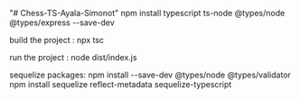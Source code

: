 "# Chess-TS-Ayala-Simonot" 
npm install typescript ts-node @types/node @types/express --save-dev

build the project : 
npx tsc

run the project : 
node dist/index.js


sequelize packages:
npm install --save-dev @types/node @types/validator
npm install sequelize reflect-metadata sequelize-typescript